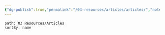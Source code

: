 ```yaml
---
{"dg-publish":true,"permalink":"/03-resources/articles/articles/","noteIcon":"","created":"2025-01-01T05:43:31.529+01:00","updated":"2025-01-01T21:02:16.739+01:00"}
---
```


~~~~note-gallery 
path: 03 Resources/Articles
sortBy: name
~~~~

